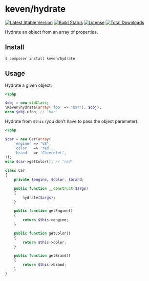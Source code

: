 # keven/hydrate

[![Latest Stable Version](https://poser.pugx.org/keven/hydrate/version)](https://packagist.org/packages/keven/hydrate)
[![Build Status](https://travis-ci.org/kevengodet/hydrate.svg)](https://travis-ci.org/kevengodet/hydrate)
[![License](https://poser.pugx.org/keven/hydrate/license)](https://packagist.org/packages/keven/hydrate)
[![Total Downloads](https://poser.pugx.org/keven/hydrate/downloads)](https://packagist.org/packages/keven/hydrate)

Hydrate an object from an array of properties.

## Install

```shell
$ composer install keven/hydrate
```

## Usage

Hydrate a given object:

```php
<?php

$obj = new stdClass;
\Keven\hydrate(array('foo' => 'bar'), $obj);
echo $obj->foo; // "bar"
```

Hydrate from `$this` (you don't have to pass the object parameter):

```php
<?php

$car = new Car(array(
    'engine' => 'V8',
    'color'  => 'red',
    'brand'  => 'Chevrolet',
));
echo $car->getColor(); // "red"

class Car
{
    private $engine, $color, $brand;

    public function __construct($args)
    {
        hydrate($args);
    }

    public function getEngine()
    {
        return $this->engine;
    }

    public function getColor()
    {
        return $this->color;
    }

    public function getBrand()
    {
        return $this->brand;
    }
}
```
